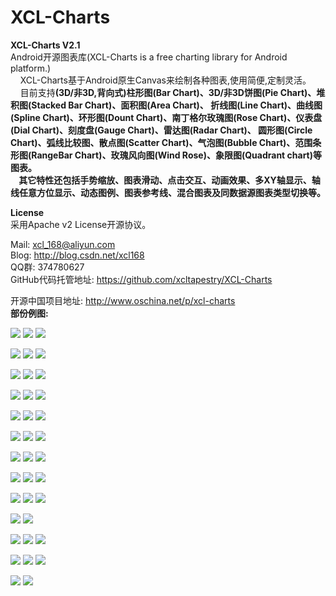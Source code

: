 XCL-Charts
==========

<b>XCL-Charts V2.1</b><br/>
  Android开源图表库(XCL-Charts is a free charting library for Android platform.) <br/>
 &nbsp;&nbsp;&nbsp;&nbsp;XCL-Charts基于Android原生Canvas来绘制各种图表,使用简便,定制灵活。<br/>
 &nbsp;&nbsp;&nbsp;&nbsp;目前支持<b>(3D/非3D,背向式)柱形图(Bar Chart)、3D/非3D饼图(Pie Chart)、堆积图(Stacked Bar Chart)、面积图(Area Chart)、
 折线图(Line Chart)、曲线图(Spline Chart)、环形图(Dount Chart)、南丁格尔玫瑰图(Rose Chart)、仪表盘(Dial Chart)、刻度盘(Gauge Chart)、雷达图(Radar Chart)、
 圆形图(Circle Chart)、弧线比较图、散点图(Scatter Chart)、气泡图(Bubble Chart)、范围条形图(RangeBar Chart)、玫瑰风向图(Wind Rose)、象限图(Quadrant chart)等图表。<br/>
 &nbsp;&nbsp;&nbsp;&nbsp;其它特性还包括手势缩放、图表滑动、点击交互、动画效果、多XY轴显示、轴线任意方位显示、动态图例、图表参考线、混合图表及同数据源图表类型切换等。</b><br/> 
 
 <b>License</b><br/>
      采用Apache v2 License开源协议。<br/>
 
  Mail: xcl_168@aliyun.com <br/>
  Blog: http://blog.csdn.net/xcl168 <br/>
 QQ群: 374780627
<br/> 
GitHub代码托管地址:
https://github.com/xcltapestry/XCL-Charts <br/>		

开源中国项目地址:
http://www.oschina.net/p/xcl-charts
<br/>
 <b>部份例图:</b><br/> 

![](https://raw.githubusercontent.com/xcltapestry/XCL-Charts/master/screens/barchart.png)
![](https://raw.githubusercontent.com/xcltapestry/XCL-Charts/master/screens/stackedchart.png)
![](https://raw.githubusercontent.com/xcltapestry/XCL-Charts/master/screens/barchart2.png)

![](https://raw.githubusercontent.com/xcltapestry/XCL-Charts/master/screens/dydialchart1.gif)
![](https://raw.githubusercontent.com/xcltapestry/XCL-Charts/master/screens/dydialchart2.gif)
![](https://raw.githubusercontent.com/xcltapestry/XCL-Charts/master/screens/dydialchart3.gif)

![](https://raw.githubusercontent.com/xcltapestry/XCL-Charts/master/screens/bar3dchart.png)
![](https://raw.githubusercontent.com/xcltapestry/XCL-Charts/master/screens/linechart.png)
![](https://raw.githubusercontent.com/xcltapestry/XCL-Charts/master/screens/splinechart.png)

![](https://raw.githubusercontent.com/xcltapestry/XCL-Charts/master/screens/pie3dchart.png)
![](https://raw.githubusercontent.com/xcltapestry/XCL-Charts/master/screens/radarchart_circle.png)
![](https://raw.githubusercontent.com/xcltapestry/XCL-Charts/master/screens/WindRoseChart.png)


![](https://raw.githubusercontent.com/xcltapestry/XCL-Charts/master/screens/rosechart.png)
![](https://raw.githubusercontent.com/xcltapestry/XCL-Charts/master/screens/circlechart.png)
![](https://raw.githubusercontent.com/xcltapestry/XCL-Charts/master/screens/spinnerBarChart.png)

![](https://raw.githubusercontent.com/xcltapestry/XCL-Charts/master/screens/gaugechart.png)
![](https://raw.githubusercontent.com/xcltapestry/XCL-Charts/master/screens/piechart2.png)
![](https://raw.githubusercontent.com/xcltapestry/XCL-Charts/master/screens/arclinechart.png)


![](https://raw.githubusercontent.com/xcltapestry/XCL-Charts/master/screens/dountchart.png)
![](https://raw.githubusercontent.com/xcltapestry/XCL-Charts/master/screens/bubblechart.png)
![](https://raw.githubusercontent.com/xcltapestry/XCL-Charts/master/screens/scatterchart.png)

![](https://raw.githubusercontent.com/xcltapestry/XCL-Charts/master/screens/radarchart_a.png)
![](https://raw.githubusercontent.com/xcltapestry/XCL-Charts/master/screens/areachart2.png)
![](https://raw.githubusercontent.com/xcltapestry/XCL-Charts/master/screens/rangebarchart.png)

![](https://raw.githubusercontent.com/xcltapestry/XCL-Charts/master/screens/mulaxischart1.png)
![](https://raw.githubusercontent.com/xcltapestry/XCL-Charts/master/screens/mulaxischart2.png)
![](https://raw.githubusercontent.com/xcltapestry/XCL-Charts/master/screens/mulbarchart.png)

![](https://raw.githubusercontent.com/xcltapestry/XCL-Charts/master/screens/area_ln_pie_chart.png)
![](https://raw.githubusercontent.com/xcltapestry/XCL-Charts/master/screens/spinnerBarChart2.png)


![](https://raw.githubusercontent.com/xcltapestry/XCL-Charts/master/screens/QuadrantChart.png)
![](https://raw.githubusercontent.com/xcltapestry/XCL-Charts/master/screens/lines.png)
![](https://raw.githubusercontent.com/xcltapestry/XCL-Charts/master/screens/spinnerPieChart.png)


![](https://raw.githubusercontent.com/xcltapestry/XCL-Charts/master/screens/barchart8.png)
![](https://raw.githubusercontent.com/xcltapestry/XCL-Charts/master/screens/barchart9.png)
![](https://raw.githubusercontent.com/xcltapestry/XCL-Charts/master/screens/dydialchart4.gif)

![](https://raw.githubusercontent.com/xcltapestry/XCL-Charts/master/screens/barchart_m.png)
![](https://raw.githubusercontent.com/xcltapestry/XCL-Charts/master/screens/barchart_hh.png)

